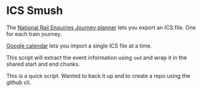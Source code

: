 # ICS Smush

The [National Rail Enquiries Journey planner](https://ojp.nationalrail.co.uk/service/planjourney/search) lets you export an ICS file. One for each train journey.

[Google calendar](https://calendar.google.com/) lets you import a single ICS file at a time.

This script will extract the event information using `sed` and wrap it in the shared start and end chunks.

This is a quick script. Wanted to back it up and to create a repo using the github cli.
